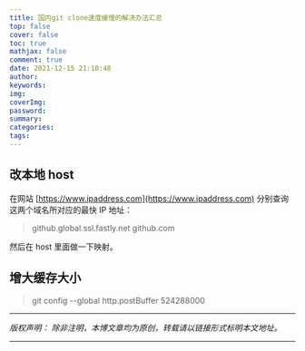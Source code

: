 ```yaml
---
title: 国内git clone速度缓慢的解决办法汇总
top: false
cover: false
toc: true
mathjax: false
comment: true
date: 2021-12-15 21:10:48
author:
keywords:
img:
coverImg:
password:
summary:
categories:
tags:
---
```


## 改本地 host

在网站 [https://www.ipaddress.com](https://www.ipaddress.com) 分别查询这两个域名所对应的最快 IP 地址：

> github.global.ssl.fastly.net
> github.com

然后在 host 里面做一下映射。

## 增大缓存大小

> git config --global http.postBuffer 524288000

---

_版权声明：_
_除非注明，本博文章均为原创，转载请以链接形式标明本文地址。_

---
